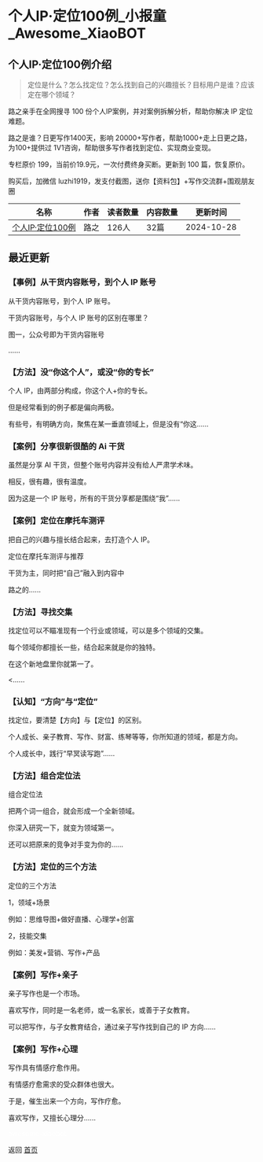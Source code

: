 # 个人IP·定位100例_小报童_Awesome_XiaoBOT

## 个人IP·定位100例介绍
> 定位是什么？怎么找定位？怎么找到自己的兴趣擅长？目标用户是谁？应该定在哪个领域？    
    
路之亲手在全网搜寻 100 份个人IP案例，并对案例拆解分析，帮助你解决 IP 定位难题。    
    
路之是谁？日更写作1400天，影响 20000+写作者，帮助1000+走上日更之路，为100+提供过 1V1咨询，帮助很多写作者找到定位、实现商业变现。    
    
专栏原价 199，当前价19.9元，一次付费终身买断。更新到 100 篇，恢复原价。    
    
购买后，加微信 luzhi1919，发支付截图，送你【资料包】+写作交流群+围观朋友圈  
  


|名称|作者|读者数量|内容数量|更新时间|
|---|---|---|---|---|
|[个人IP·定位100例](https://xiaobot.net/p/IP100case?refer=9c3f1c95-a052-465a-9902-f6d75080262a)|路之|126人|32篇|2024-10-28|

## 最近更新
### 【事例】从干货内容账号，到个人 IP 账号

从干货内容账号，到个人 IP 账号。

干货内容账号，与个人 IP 账号的区别在哪里？

图一，公众号即为干货内容账号

......

### 【方法】没“你这个人”，或没“你的专长”

个人 IP，由两部分构成，你这个人+你的专长。

但是经常看到的例子都是偏向两极。

有些号，有明确方向，聚焦在某一垂直领域上，但是没有“你这......

### 【案例】分享很新很酷的 Ai 干货

虽然是分享 AI 干货，但整个账号内容并没有给人严肃学术味。

相反，很有趣，很有温度。

因为这是一个 IP 账号，所有的干货分享都是围绕“我”......

### 【案例】定位在摩托车测评

把自己的兴趣与擅长结合起来，去打造个人 IP。

定位在摩托车测评与推荐

干货为主，同时把“自己”融入到内容中

路之的......

### 【方法】寻找交集

找定位可以不瞄准现有一个行业或领域，可以是多个领域的交集。

每个领域你都擅长一些，结合起来就是你的独特。

在这个新地盘里你就第一了。

<......

### 【认知】“方向”与“定位”

找定位，要清楚【方向】与【定位】的区别。

个人成长、亲子教育、写作、财富、练琴等等，你所知道的领域，都是方向。

个人成长中，践行“早冥读写跑”......

### 【方法】组合定位法

组合定位法

把两个词一组合，就会形成一个全新领域。

你深入研究一下，就变为领域第一。

还可以把原来的竞争对手变为你的......

### 【方法】定位的三个方法

定位的三个方法

1，领域+场景

例如：思维导图+做好直播、心理学+创富

2，技能交集

例如：美发+营销、写作+产品

### 【案例】写作+亲子

亲子写作也是一个市场。

喜欢写作，同时是一名老师，或一名家长，或善于子女教育。

可以把写作，与子女教育结合，通过亲子写作找到自己的 IP 方向......

### 【案例】写作+心理

写作具有情感疗愈作用。

有情感疗愈需求的受众群体也很大。

于是，催生出来一个方向，写作疗愈。

喜欢写作，又擅长心理分......


<a href="https://github.com/Reno9527/awesome-xiaobot" style="color: white; text-decoration: none;">awesome-xiaobot</a>

返回 [首页](../README.md)
